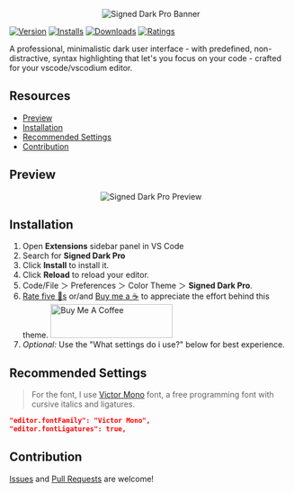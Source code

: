 <div align="center">

![Signed Dark Pro Banner](https://raw.githubusercontent.com/enenumxela/vscode-signed-dark-pro/master/images/signed-dark-pro-banner.png)

</div>

[![Version](https://vsmarketplacebadge.apphb.com/version/enenumxela.signed-dark-pro.svg?label=Visual%20Studio%20Marketplace&colorB=0080FF)](https://marketplace.visualstudio.com/items?itemName=enenumxela.signed-dark-pro) [![Installs](https://vsmarketplacebadge.apphb.com/installs/enenumxela.signed-dark-pro.svg?label=Installs&colorB=0080FF)](https://marketplace.visualstudio.com/items?itemName=enenumxela.signed-dark-pro) [![Downloads](https://vsmarketplacebadge.apphb.com/downloads/enenumxela.signed-dark-pro.svg?label=Downloads&colorB=0080FF)](https://marketplace.visualstudio.com/items?itemName=enenumxela.signed-dark-pro) [![Ratings](https://img.shields.io/vscode-marketplace/r/enenumxela.signed-dark-pro.svg?label=Ratings&colorB=0080FF)](https://marketplace.visualstudio.com/items?itemName=enenumxela.signed-dark-pro#review-details)

A professional, minimalistic dark user interface - with predefined, non-distractive, syntax highlighting that let's you focus on your code - crafted for your vscode/vscodium editor.

## Resources

* [Preview](#preview)
* [Installation](#installation)
* [Recommended Settings](#recommended-settings)
* [Contribution](#contribution)
## Preview

<div align="center">

![Signed Dark Pro Preview](https://raw.githubusercontent.com/enenumxela/vscode-signed-dark-pro/master/images/signed-dark-pro.png)

</div>

## Installation

1. Open **Extensions** sidebar panel in VS Code
2. Search for **Signed Dark Pro**
3. Click **Install** to install it.
4. Click **Reload** to reload your editor.
5. Code/File ＞ Preferences ＞ Color Theme ＞ **Signed Dark Pro**.
6. [Rate five 🌟s](https://marketplace.visualstudio.com/items?itemName=enenumxela.signed-dark-pro&ssr=false#review-details) or/and  [Buy me a ☕](https://www.buymeacoffee.com/enenumxela) to appreciate the effort behind this theme.
    <a href="https://www.buymeacoffee.com/enenumxela" target="_blank"><img src="https://cdn.buymeacoffee.com/buttons/v2/default-yellow.png" alt="Buy Me A Coffee" style="height: 60px !important;width: 217px !important;" ></a>
7. *Optional:* Use the "What settings do i use?" below for best experience.

## Recommended Settings

> For the font, I use [Victor Mono](https://rubjo.github.io/victor-mono/) font, a free programming font with cursive italics and ligatures.

```json
"editor.fontFamily": "Victor Mono",
"editor.fontLigatures": true,
```

## Contribution

[Issues](https://github.com/enenumxela/vscode-signed-dark-pro/issues) and [Pull Requests](https://github.com/enenumxela/vscode-signed-dark-pro/pulls) are welcome!